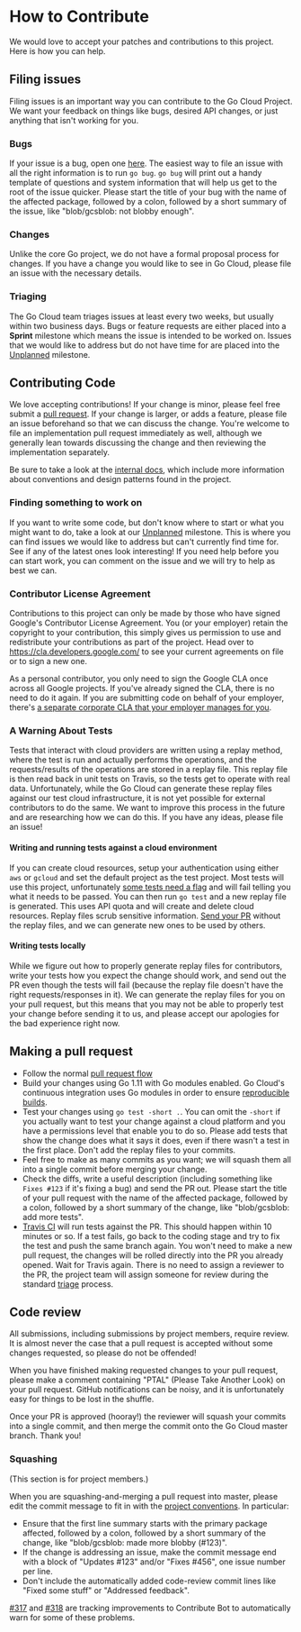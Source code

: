 # How to Contribute

We would love to accept your patches and contributions to this project. Here is how you can help.

## Filing issues
Filing issues is an important way you can contribute to the Go Cloud Project. We want your feedback on things like bugs, desired API changes, or just anything that isn't working for you.

### Bugs
If your issue is a bug, open one [here](https://github.com/google/go-cloud/issues/new). The easiest way to file an issue with all the right information is to run `go bug`. `go bug` will print out a handy template of questions and system information that will help us get to the root of the issue quicker. Please start the title of your bug with the name of the affected package, followed by a colon, followed by a short summary of the issue, like "blob/gcsblob: not blobby enough".

### Changes
Unlike the core Go project, we do not have a formal proposal process for changes. If you have a change you would like to see in Go Cloud, please file an issue with the necessary details.

### Triaging
The Go Cloud team triages issues at least every two weeks, but usually within two business days. Bugs or feature requests are either placed into a **Sprint** milestone which means the issue is intended to be worked on. Issues that we would like to address but do not have time for are placed into the [Unplanned][] milestone.

[Unplanned]: https://github.com/google/go-cloud/milestone/2

## Contributing Code
We love accepting contributions! If your change is minor, please feel free submit a [pull request](https://help.github.com/articles/about-pull-requests/). If your change is larger, or adds a feature, please file an issue beforehand so that we can discuss the change. You're welcome to file an implementation pull request immediately as well, although we generally lean towards discussing the change and then reviewing the implementation separately.

Be sure to take a look at the [internal docs][], which include more information about conventions and design patterns found in the project.

[internal docs]: internal/docs/README.md

### Finding something to work on
If you want to write some code, but don't know where to start or what you might want to do, take a look at our [Unplanned][] milestone. This is where you can find issues we would like to address but can't currently find time for. See if any of the latest ones look interesting! If you need help before you can start work, you can comment on the issue and we will try to help as best we can.

### Contributor License Agreement

Contributions to this project can only be made by those who have signed Google's Contributor License
Agreement. You (or your employer) retain the copyright to your contribution,
this simply gives us permission to use and redistribute your contributions as
part of the project. Head over to <https://cla.developers.google.com/> to see
your current agreements on file or to sign a new one.

As a personal contributor, you only need to sign the Google CLA once across all Google projects. If you've already signed the CLA, there is no need to do it again. If you are submitting code on behalf of your employer, there's [a separate corporate CLA that your employer manages for you](https://opensource.google.com/docs/cla/#external-contributors).

### A Warning About Tests
Tests that interact with cloud providers are written using a replay method, where the test is run and actually performs the operations, and the requests/results of the operations are stored in a replay file. This replay file is then read back in unit tests on Travis, so the tests get to operate with real data. Unfortunately, while the Go Cloud can generate these replay files against our test cloud infrastructure, it is not yet possible for external contributors to do the same. We want to improve this process in the future and are researching how we can do this. If you have any ideas, please file an issue!


#### Writing and running tests against a cloud environment
If you can create cloud resources, setup your authentication using either `aws` or `gcloud` and set the default project as the test project. Most tests will use this project, unfortunately [some tests need a flag](https://github.com/google/go-cloud/issues/128) and will fail telling you what it needs to be passed. You can then run `go test` and a new replay file is generated. This uses API quota and will create and delete cloud resources. Replay files scrub sensitive information. [Send your PR](#making-a-pull-request) without the replay files, and we can generate new ones to be used by others.

#### Writing tests locally
While we figure out how to properly generate replay files for contributors, write your tests how you expect the change should work, and send out the PR even though the tests will fail (because the replay file doesn't have the right requests/responses in it). We can generate the replay files for you on your pull request, but this means that you may not be able to properly test your change before sending it to us, and please accept our apologies for the bad experience right now.

## Making a pull request
* Follow the normal [pull request flow](https://help.github.com/articles/creating-a-pull-request/)
* Build your changes using Go 1.11 with Go modules enabled. Go Cloud's continuous integration uses Go modules in order to ensure [reproducible builds](https://research.swtch.com/vgo-repro).
* Test your changes using `go test -short .`. You can omit the `-short` if you actually want to test your change against a cloud platform and you have a permissions level that enable you to do so. Please add tests that show the change does what it says it does, even if there wasn't a test in the first place. Don't add the replay files to your commits.
* Feel free to make as many commits as you want; we will squash them all into a single commit before merging your change.
* Check the diffs, write a useful description (including something like `Fixes #123` if it's fixing a bug) and send the PR out. Please start the title of your pull request with the name of the affected package, followed by a colon, followed by a short summary of the change, like "blob/gcsblob: add more tests".
* [Travis CI](http://travis-ci.com) will run tests against the PR. This should happen within 10 minutes or so. If a test fails, go back to the coding stage and try to fix the test and push the same branch again. You won't need to make a new pull request, the changes will be rolled directly into the PR you already opened. Wait for Travis again. There is no need to assign a reviewer to the PR, the project team will assign someone for review during the standard [triage](#triaging) process.

## Code review
All submissions, including submissions by project members, require review. It is almost never the case that a pull request is accepted without some changes requested, so please do not be offended!

When you have finished making requested changes to your pull request, please make
a comment containing "PTAL" (Please Take Another Look) on your pull request.
GitHub notifications can be noisy, and it is unfortunately easy for things to be lost in the shuffle.

Once your PR is approved (hooray!) the reviewer will squash your commits into a single commit, and then merge the commit onto the Go Cloud master branch. Thank you!

### Squashing

(This section is for project members.)

When you are squashing-and-merging a pull request into master, please edit the
commit message to fit in with the [project conventions][commit messages]. In
particular:

-   Ensure that the first line summary starts with the primary package affected,
    followed by a colon, followed by a short summary of the change, like
    "blob/gcsblob: made more blobby (#123)".
-   If the change is addressing an issue, make the commit message end with a
    block of "Updates #123" and/or "Fixes #456", one issue number per line.
-   Don't include the automatically added code-review commit lines like "Fixed
    some stuff" or "Addressed feedback".

[#317][] and [#318][] are tracking improvements to Contribute Bot to
automatically warn for some of these problems.

[#317]: https://github.com/google/go-cloud/issues/317
[#318]: https://github.com/google/go-cloud/issues/318
[commit messages]: https://golang.org/doc/contribute.html#commit_messages
